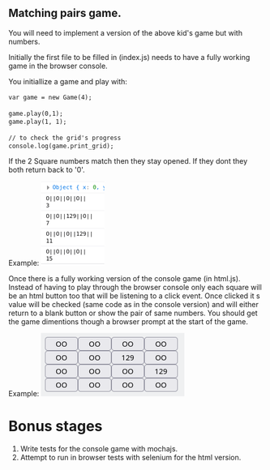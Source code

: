 Matching pairs game.
--------------------

You will need to implement a version of the above kid's game but with numbers.

Initially the first file to be filled in (index.js) needs to have a fully working game in the browser console.

You initiallize a game and play with:

```
var game = new Game(4);

game.play(0,1);
game.play(1, 1);

// to check the grid's progress
console.log(game.print_grid);
```
If the 2 Square numbers match then they stay opened. If they dont they both return back to '0'.

Example:
![console example](docs/game-console-log.png)


Once there is a fully working version of the console game (in html.js). Instead of having to play through the browser console only each square will be an html button too that will be listening to a click event. Once clicked it s value will be checked (same code as in the console version) and will either return to a blank button or show the pair of same numbers. 
You should get the game dimentions though a browser prompt at the start of the game.

Example:
![html example](docs/game.png)


Bonus stages
============

1) Write tests for the console game with mochajs.
2) Attempt to run in browser tests with selenium for the html version.
